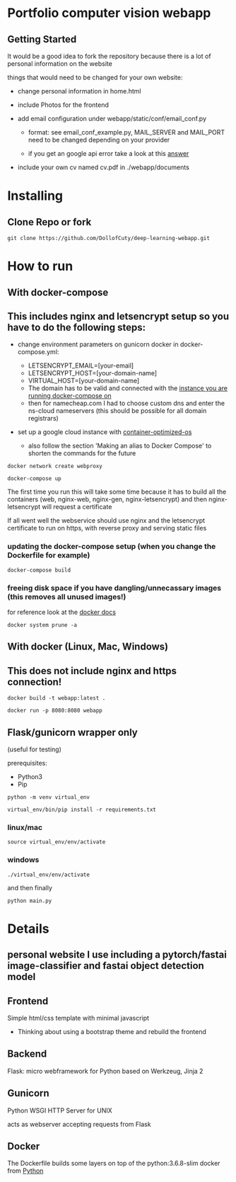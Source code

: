 # Portfolio computer vision webapp

## Getting Started

It would be a good idea to fork the repository because there is a lot of personal information on the website 

things that would need to be changed for your own website: 

- change personal information in home.html 

- include Photos for the frontend 

- add email configuration under webapp/static/conf/email_conf.py

    - format: see email_conf_example.py, MAIL_SERVER and MAIL_PORT need to be changed depending on your provider

    - if you get an google api error take a look at this [answer](https://stackoverflow.com/questions/37058567/configure-flask-mail-to-use-gmail)

- include your own cv named cv.pdf in ./webapp/documents

# Installing

## Clone Repo or fork
```
git clone https://github.com/DollofCuty/deep-learning-webapp.git
```

# How to run

## With docker-compose

## This includes nginx and letsencrypt setup so you have to do the following steps:

- change environment parameters on gunicorn docker in docker-compose.yml:
    - LETSENCRYPT_EMAIL=[your-email]
    - LETSENCRYPT_HOST=[your-domain-name]
    - VIRTUAL_HOST=[your-domain-name]
    - The domain has to be valid and connected with the [instance you are running docker-compose on](https://cloud.google.com/dns/docs/quickstart)
    - then for namecheap.com I had to choose custom dns and enter the ns-cloud nameservers (this should be possible for all domain registrars)

- set up a google cloud instance with [container-optimized-os](https://cloud.google.com/community/tutorials/docker-compose-on-container-optimized-os)
    - also follow the section 'Making an alias to Docker Compose' to shorten the commands for the future

```
docker network create webproxy
```
```
docker-compose up
```

The first time you run this will take some time because it has to build all the containers (web, nginx-web, nginx-gen, nginx-letsencrypt)
and then nginx-letsencrypt will request a certificate

If all went well the webservice should use nginx and the letsencrypt certificate to run on https, with reverse proxy and serving static files

### updating the docker-compose setup (when you change the Dockerfile for example)

```
docker-compose build
```

### freeing disk space if you have dangling/unnecassary images (this removes all unused images!)

for reference look at the [docker docs](https://docs.docker.com/engine/reference/commandline/system_prune/)

```
docker system prune -a
```


## With docker (Linux, Mac, Windows)

## This does not include nginx and https connection!

```
docker build -t webapp:latest .
```
```
docker run -p 8080:8080 webapp
```

## Flask/gunicorn wrapper only

(useful for testing)

prerequisites:

- Python3
- Pip

```
python -m venv virtual_env
```

```
virtual_env/bin/pip install -r requirements.txt
```

### linux/mac

```
source virtual_env/env/activate
```

### windows 

```
./virtual_env/env/activate
```

and then finally

```
python main.py
```

# Details

## personal website I use including a pytorch/fastai image-classifier and fastai object detection model

## Frontend

Simple html/css template with minimal javascript 
    
- Thinking about using a bootstrap theme and rebuild the frontend

## Backend

Flask: micro webframework for Python based on Werkzeug, Jinja 2

## Gunicorn

Python WSGI HTTP Server for UNIX

acts as webserver accepting requests from Flask

## Docker 

The Dockerfile builds some layers on top of the python:3.6.8-slim docker from [Python](https://hub.docker.com/_/python) 
